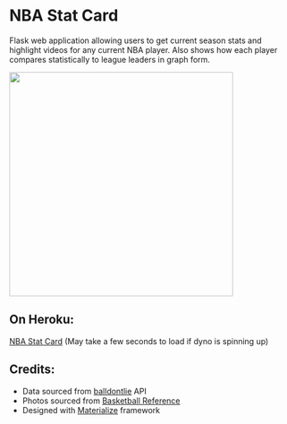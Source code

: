 # NBA Stat Card
Flask web application allowing users to get current season stats and highlight videos for any current NBA player. Also shows how each player compares statistically to league leaders in graph form.

<p float="left">
  <img src="https://github.com/kuoalan/nbacards/blob/master/screenshots/screenshot_1.gif" width="400">
</p>

## On Heroku:
<a href="https://nbastatcard.herokuapp.com/">NBA Stat Card</a>
(May take a few seconds to load if dyno is spinning up)

## Credits:
* Data sourced from <a href="https://www.balldontlie.io/">balldontlie</a> API
* Photos sourced from <a href="https://www.basketball-reference.com/">Basketball Reference</a>
* Designed with <a href="https://materializecss.com/">Materialize</a> framework
